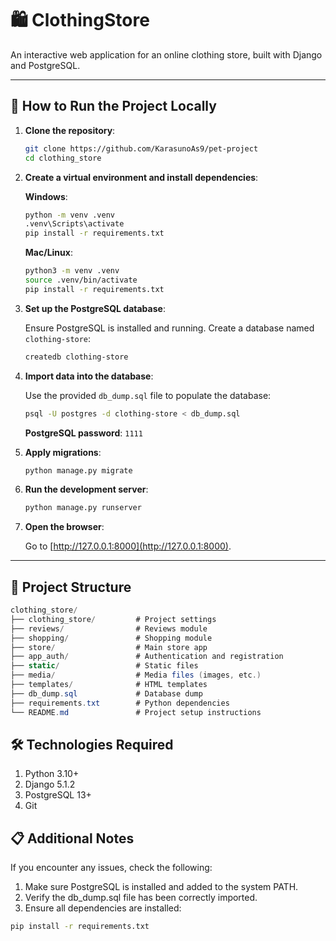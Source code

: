 # 🛍️ ClothingStore

An interactive web application for an online clothing store, built with Django and PostgreSQL.

---

## 🚀 How to Run the Project Locally

1. **Clone the repository**:

    ```bash
    git clone https://github.com/KarasunoAs9/pet-project
    cd clothing_store
    ```

2. **Create a virtual environment and install dependencies**:

    **Windows**:
    ```bash
    python -m venv .venv
    .venv\Scripts\activate
    pip install -r requirements.txt
    ```

    **Mac/Linux**:
    ```bash
    python3 -m venv .venv
    source .venv/bin/activate
    pip install -r requirements.txt
    ```

3. **Set up the PostgreSQL database**:

    Ensure PostgreSQL is installed and running. Create a database named `clothing-store`:

    ```bash
    createdb clothing-store
    ```

4. **Import data into the database**:

    Use the provided `db_dump.sql` file to populate the database:

    ```bash
    psql -U postgres -d clothing-store < db_dump.sql
    ```

    **PostgreSQL password**: `1111`

5. **Apply migrations**:

    ```bash
    python manage.py migrate
    ```

6. **Run the development server**:

    ```bash
    python manage.py runserver
    ```

7. **Open the browser**:

    Go to [http://127.0.0.1:8000](http://127.0.0.1:8000).

---

## 📂 Project Structure

```csharp
clothing_store/
├── clothing_store/         # Project settings
├── reviews/                # Reviews module
├── shopping/               # Shopping module
├── store/                  # Main store app
├── app_auth/               # Authentication and registration
├── static/                 # Static files
├── media/                  # Media files (images, etc.)
├── templates/              # HTML templates
├── db_dump.sql             # Database dump
├── requirements.txt        # Python dependencies
└── README.md               # Project setup instructions
```

## 🛠️ Technologies Required
1. Python 3.10+
2. Django 5.1.2
3. PostgreSQL 13+
4. Git

## 📋 Additional Notes
If you encounter any issues, check the following:

1. Make sure PostgreSQL is installed and added to the system PATH.
2. Verify the db_dump.sql file has been correctly imported.
3. Ensure all dependencies are installed:
```bash
pip install -r requirements.txt
```
